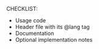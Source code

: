 CHECKLIST:
- Usage code
- Header file with its @lang tag
- Documentation
- Optional implementation notes